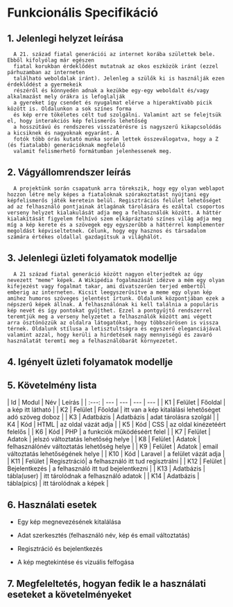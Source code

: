 # Funkcionális Specifikáció
## 1. Jelenlegi helyzet leírása
      A 21. század fiatal generációi az internet korába születtek bele. Ebből kifolyólag már egészen
      fiatal korukban érdeklődést mutatnak az okos eszközök iránt (ezzel párhuzamban az interneten
      található weboldalak iránt). Jelenleg a szülők ki is használják ezen érdeklődést a gyermekeik
      részéről és könnyedén adnak a kezükbe egy-egy weboldalt és/vagy alkalmazást mely órákra is lefoglalják
      a gyereket így csendet és nyugalmat elérve a hiperaktívabb picik között is. Oldalunkon a sok színes forma
      és kép erre tökéletes célt tud szolgálni. Valamint azt se felejtsük el, hogy interakciós kép felismerős lehetőség
      a hosszútávú és rendszeres visszatérésre is nagyszerű kikapcsolódás a kicsiknek és nagyoknak egyaránt. A
      fotók több órás kutató munka során lettek összeválogatva, hogy a Z (és fiatalabb) generációknak megfelelő
      valamit felismerhető formátumban jelenhessenek meg.

## 2. Vágyállomrendszer leírás
      A projektünk során csapatunk arra törekszik, hogy egy olyan weblapot hozzon létre mely képes a fiataloknak szórakoztatást nyújtani egy képfelismerős játék keretein belül. Regisztrációs felület lehetőséget ad az felhasználó pontjainak átlagának tárolására és ezáltal csoportos verseny helyzet kialakulását adja meg a felhasználók között. A háttér kialakítását figyelem felhívó szem elkápráztató színes világ adja meg míg a kép kerete és a szövegek egy egyszerűbb a háttérrel komplementer megoldást képviseltetnek. Célunk, hogy egy hasznos és társadalom számára értékes oldallal gazdagítsuk a világhálót.

## 3. Jelenlegi üzleti folyamatok modellje
      A 21 század fiatal generáció között nagyon elterjedtek az úgy nevezett "meme" képek. A Wikipédia fogalmazását idézve a mém egy olyan kifejezést vagy fogalmat takar, ami divatszerűen terjed embertől emberig az interneten. Kicsit leegyszerűsítve a meme egy olyan kép amihez humoros szöveges jelentést írtunk. Oldalunk központjában ezek a népszerű képek állnak. A felhasználónak ki kell találnia a populáris kép nevét és így pontokat gyűjthet. Ezzel a pontgyűjtő rendszerrel teremtjük meg a verseny helyzetet a felhasználók között ami végett arra ösztönözzük az oldalra látogatókat, hogy többszörösen is vissza térnek. Oldalunk stílusa a letisztultságra és egyszerű eleganciájával valamint azzal, hogy kerüli a hirdetések nagy mennyiségű és zavaró használatát teremti meg a felhasználóbarát környezetet.
      
## 4. Igényelt üzleti folyamatok modellje

## 5. Követelmény lista
| Id | Modul | Név | Leírás |
| :---: | --- | --- | --- | --- |
| K1 | Felület | Főoldal | a kép itt látható |
| K2 | Felület | Főoldal | itt van a kép kitalálási lehetőséget adó szöveg doboz |
| K3 | Adatbázis | Adatbázis | adat tárolásra szolgál | 
| K4 | Kód  | HTML | az oldal vázát adja |
| K5 | Kód  | CSS | az oldal kinézetéért felelős |
| K6 | Kód  | PHP | a funkciók működéséért felel |
| K7 | Felület | Adatok | jelszó változtatás lehetőség helye |
| K8 | Felület | Adatok | felhasználónév változtatás lehetőség helye |
| K9 | Felület | Adatok | email változtatás lehetőségének helye |
| K10 | Kód | Laravel | a felület vázát adja |
| K11 | Felület | Regisztráció| a felhasználó itt tud regisztrálni |
| K12 | Felület | Bejelentkezés | a felhasználó itt tud bejelentkezni |
| K13 | Adatbázis | tábla(user) | itt tárolódnak a felhasználó adatok |
| K14 | Adatbázis |  tábla(pics) | itt tárolódnak a képek |

## 6. Használati esetek
- Egy kép megnevezésének kitalálása

- Adat szerkesztés (felhasználó név, kép és email változtatás)

- Regisztráció és bejelentkezés

- A kép megtekintése és vizuális felfogása

## 7. Megfeleltetés, hogyan fedik le a használati eseteket a követelményeket

